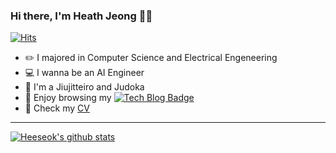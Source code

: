 <!--    
![header](https://capsule-render.vercel.app/api?type=wave&color=auto&height=300&section=header&text=Push%20the%20Limits&fontSize=90)
-->

### Hi there, I'm Heath Jeong 🙋‍♂️

[![Hits](https://hits.seeyoufarm.com/api/count/incr/badge.svg?url=https%3A%2F%2Fgithub.com%2Fzzsza)](https://hits.seeyoufarm.com)
  



- ✏️ I majored in Computer Science and Electrical Engeneering
- 💻 I wanna be an AI Engineer
- 🥋 I'm a Jiujitteiro and Judoka
- 👾 Enjoy browsing my [![Tech Blog Badge](http://img.shields.io/badge/-Tech%20blog-black?style=flat-square&logo=github&link=https://velog.io/@dldydldy75/)](https://velog.io/@dldydldy75/)
- 📃 Check my [CV](https://drive.google.com/file/d/1f7rCiQpLHD61V-xNzpbx9qiiwxbweCU1/view?usp=sharing) 

<hr>


[![Heeseok's github stats](https://github-readme-stats.vercel.app/api?username=heeseok-jeong&show_icons=true&theme=tokyonight)](https://github.com/anuraghazra/github-readme-stats)

